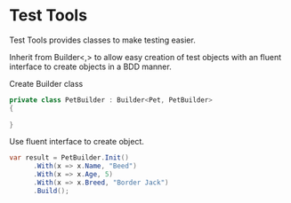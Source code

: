 # Test Tools

Test Tools provides classes to make testing easier.

Inherit from Builder<,> to allow easy creation of test objects with an fluent interface to create objects in a BDD manner.

Create Builder class
```c#
private class PetBuilder : Builder<Pet, PetBuilder>
{
    
}
```

Use fluent interface to create object.
```c#
var result = PetBuilder.Init()
      .With(x => x.Name, "Beed")
      .With(x => x.Age, 5)
      .With(x => x.Breed, "Border Jack")
      .Build();
```
